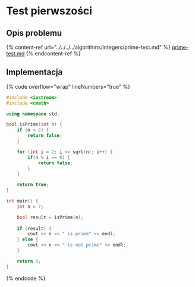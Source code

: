 # Test pierwszości

## Opis problemu

{% content-ref url="../../../../algorithms/integers/prime-test.md" %}
[prime-test.md](../../../../algorithms/integers/prime-test.md)
{% endcontent-ref %}

## Implementacja

{% code overflow="wrap" lineNumbers="true" %}
```cpp
#include <iostream>
#include <cmath>

using namespace std;

bool isPrime(int n) {
    if (n < 2) {
        return false;
    }

    for (int i = 2; i <= sqrt(n); i++) {
        if(n % i == 0) {
            return false;
        }
    }

    return true;
}

int main() {
    int n = 7;

    bool result = isPrime(n);
    
    if (result) {
        cout << n << " is prime" << endl;
    } else {
        cout << n << " is not prime" << endl;
    }

    return 0;
}
```
{% endcode %}
